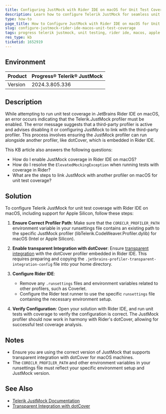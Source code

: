 ```yaml
---
title: Configuring JustMock with Rider IDE on macOS for Unit Test Coverage
description: Learn how to configure Telerik JustMock for seamless unit test coverage with Rider IDE on macOS, including setup for Apple Silicon.
type: how-to
page_title: How to Configure JustMock with Rider IDE on macOS for Unit Test Coverage
slug: configure-justmock-rider-ide-macos-unit-test-coverage
tags: progress telerik justmock, unit testing, rider ide, macos, apple silicon, code coverage, dotcover
res_type: kb
ticketid: 1652919
---
```


## Environment

| Product | Progress® Telerik® JustMock |
| --- | --- |
| Version | 2024.3.805.336 |

## Description
While attempting to run unit test coverage in JetBrains Rider IDE on macOS, an error occurs indicating that the Telerik.JustMock profiler must be enabled. The error message suggests that a third-party profiler is active and advises disabling it or configuring JustMock to link with the third-party profiler. This process involves ensuring the JustMock profiler can run alongside another profiler, like dotCover, which is embedded in Rider IDE.

This KB article also answers the following questions:
- How do I enable JustMock coverage in Rider IDE on macOS?
- How do I resolve the `ElevatedMockingException` when running tests with coverage in Rider?
- What are the steps to link JustMock with another profiler on macOS for unit test coverage?

## Solution

To configure Telerik JustMock for unit test coverage with Rider IDE on macOS, including support for Apple Silicon, follow these steps:

1. **Ensure Correct Profiler Path**: Make sure that the `CORECLR_PROFILER_PATH` environment variable in your runsettings file contains an existing path to the specific JustMock profiler (libTelerik.CodeWeaver.Profiler.dylib) for macOS (Intel or Apple Silicon).

2. **Enable transparent Integration with dotCover**: Ensure [transparent integration](https://www.jetbrains.com/help/dotcover/Profiling_Guidelines__Transparent_Integration.html) with the dotCover profiler embedded in Rider IDE. This requires preparing and copying the `.jetbrains-profiler-transparent-integration-config` file into your home directory.

3. **Configure Rider IDE**:
    - Remove any `.runsettings` files and environment variables related to other profilers, such as Coverlet.
    - Configure the Rider test runner to use the specific `runsettings` file containing the necessary environment setup.

4. **Verify Configuration**: Open your solution with Rider IDE, and run unit tests with coverage to verify the configuration is correct. The JustMock profiler should now work in harmony with Rider's dotCover, allowing for successful test coverage analysis.

## Notes

- Ensure you are using the correct version of JustMock that supports transparent integration with dotCover for macOS machines.
- The `CORECLR_PROFILER_PATH` and other environment variables in your runsettings file must reflect your specific environment setup and JustMock version.

## See Also

- [Telerik JustMock Documentation](https://docs.telerik.com/devtools/justmock/introduction)
- [Transparent Integration with dotCover](https://www.jetbrains.com/help/dotcover/Profiling_Guidelines__Transparent_Integration.html)

